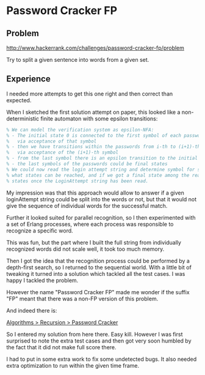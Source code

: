 # Password Cracker FP

## Problem
http://www.hackerrank.com/challenges/password-cracker-fp/problem

Try to split a given sentence into words from a given set.

## Experience

I needed more attempts to get this one right and then correct than expected.

When I sketched the first solution attempt on paper, this looked like a non-deterministic finite 
automaton with some epsilon transitions:

```erlang
% We can model the verification system as epsilon-NFA:
% - The initial state 0 is connected to the first symbol of each password
%   via acceptance of that symbol
% - then we have transitions within the passwords from i-th to (i+1)-th symbol
%   via acceptance of the (i+1)-th symbol
% - from the last symbol there is an epsilon transition to the initial state
% - the last symbols of the passwords could be final states
% We could now read the login attempt string and determine symbol for symbol
% what states can be reached, and if we got a final state among the reached
% states once the LoginAttempt string has been read.
```

My impression was that this approach would allow to answer if a given loginAttempt string
could be split into the words or not, but that it would not give the sequence of individual
words for the successful match.

Further it looked suited for parallel recognition, so I then experimented with a set of
Erlang processes, where each process was responsible to recognize a specific word.

This was fun, but the part where I built the full string from individually recognized
words did not scale well, it took too much memory.

Then I got the idea that the recognition process could be performed by a depth-first search, 
so I returned to the sequential world. With a little bit of tweaking it turned into
a solution which tackled all the test cases. I was happy I tackled the problem.

However the name "Password Cracker FP" made me wonder if the suffix "FP" meant that there 
was a non-FP version of this problem.

And indeed there is:

 [Algorithms > Recursion > Password Cracker](http://www.hackerrank.com/challenges/password-cracker/problem)

So I entered my solution from here there. Easy kill. However I was first surprised to note the 
extra test cases and then got very soon humbled by the fact that it did not make full score there. 

I had to put in some extra work to fix some undetected bugs. It also needed extra optimization to
run within the given time frame.
